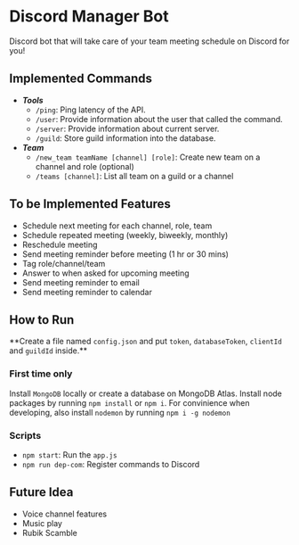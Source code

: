 # Discord Manager Bot

Discord bot that will take care of your team meeting schedule on Discord for you!

## Implemented Commands

- **_Tools_**
  - `/ping`: Ping latency of the API.
  - `/user`: Provide information about the user that called the command.
  - `/server`: Provide information about current server.
  - `/guild`: Store guild information into the database.
- **_Team_**
  - `/new_team teamName [channel] [role]`: Create new team on a channel and role (optional)
  - `/teams [channel]`: List all team on a guild or a channel

## To be Implemented Features

- Schedule next meeting for each channel, role, team
- Schedule repeated meeting (weekly, biweekly, monthly)
- Reschedule meeting
- Send meeting reminder before meeting (1 hr or 30 mins)
- Tag role/channel/team
- Answer to when asked for upcoming meeting
- Send meeting reminder to email
- Send meeting reminder to calendar

## How to Run

\*\*Create a file named `config.json` and put `token`, `databaseToken`, `clientId` and `guildId` inside.\*\*

### First time only

Install `MongoDB` locally or create a database on MongoDB Atlas.
Install node packages by running `npm install` or `npm i`.
For convinience when developing, also install `nodemon` by running `npm i -g nodemon`

### Scripts

- `npm start`: Run the `app.js`
- `npm run dep-com`: Register commands to Discord

## Future Idea

- Voice channel features
- Music play
- Rubik Scamble
